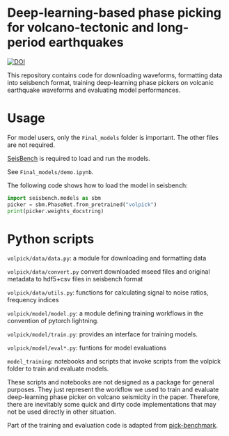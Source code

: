 # Deep-learning-based phase picking for volcano-tectonic and long-period earthquakes
[![DOI](https://zenodo.org/badge/800909138.svg)](https://zenodo.org/doi/10.5281/zenodo.11199021)

This repository contains code for downloading waveforms, formatting data into seisbench format, training deep-learning phase pickers on volcanic earthquake waveforms and evaluating model performances.



# Usage
For model users, only the `Final_models` folder is important. The other files are not required.

[SeisBench](https://github.com/seisbench/seisbench) is required to load and run the models.

See `Final_models/demo.ipynb`.

The following code shows how to load the model in seisbench:
```python
import seisbench.models as sbm
picker = sbm.PhaseNet.from_pretrained("volpick")
print(picker.weights_docstring)
```




# Python scripts
`volpick/data/data.py`: a module for downloading and formatting data

`volpick/data/convert.py` convert downloaded mseed files and original metadata to hdf5+csv files in seisbench
format

`volpick/data/utils.py`: functions for calculating signal to noise ratios, frequency indices

`volpick/model/model.py`: a module defining training workflows in the convention of pytorch lightning.

`volpick/model/train.py`: provides an interface for training models.

`volpick/model/eval*.py`: funtions for model evaluations



`model_training`: notebooks and scripts that invoke scripts from the volpick folder to train and evaluate models.



These scripts and notebooks are not designed as a package for general purposes. They just represent the workflow we used to train and evaluate deep-learning phase picker on volcano seismicity in the paper. Therefore, there are inevitably some quick and dirty code implementations that may not be used directly in other situation.

Part of the training and evaluation code is adapted from [pick-benchmark](https://github.com/seisbench/pick-benchmark).

